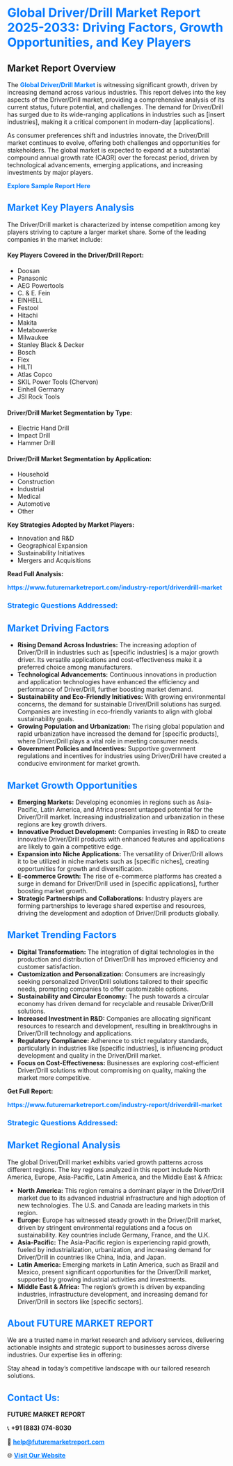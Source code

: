 <h1 style="color: #007BFF;">Global Driver/Drill Market Report 2025-2033: Driving Factors, Growth Opportunities, and Key Players</h1>

<section id="overview">
<h2>Market Report Overview</h2>
<p>The <a href="https://www.futuremarketreport.com/industry-report/driverdrill-market" style="color: #007BFF; text-decoration: none;"><strong>Global Driver/Drill Market</strong></a> is witnessing significant growth, driven by increasing demand across various industries. This report delves into the key aspects of the Driver/Drill market, providing a comprehensive analysis of its current status, future potential, and challenges. The demand for Driver/Drill has surged due to its wide-ranging applications in industries such as [insert industries], making it a critical component in modern-day [applications].</p>
<p>As consumer preferences shift and industries innovate, the Driver/Drill market continues to evolve, offering both challenges and opportunities for stakeholders. The global market is expected to expand at a substantial compound annual growth rate (CAGR) over the forecast period, driven by technological advancements, emerging applications, and increasing investments by major players.</p>
</section>

<section id="overview">
<p><a href="https://www.futuremarketreport.com/request-sample/reportId=52131" style="color: #007BFF; text-decoration: none;"><strong>Explore Sample Report Here</strong></a></p>
</section>

<section id="key-players">
<h2 style="color: #007BFF;">Market Key Players Analysis</h2>
<p>The Driver/Drill market is characterized by intense competition among key players striving to capture a larger market share. Some of the leading companies in the market include:</p>
<h4>Key Players Covered in the Driver/Drill Report:</h4>
<ul><li>Doosan</li><li>Panasonic</li><li>AEG Powertools</li><li>C. &amp; E. Fein</li><li>EINHELL</li><li>Festool</li><li>Hitachi</li><li>Makita</li><li>Metabowerke</li><li>Milwaukee</li><li>Stanley Black &amp; Decker</li><li>Bosch</li><li>Flex</li><li>HILTI</li><li>Atlas Copco</li><li>SKIL Power Tools (Chervon)</li><li>Einhell Germany</li><li>JSI Rock Tools</li></ul>
<h4>Driver/Drill Market Segmentation by Type:</h4>
<ul><li>Electric Hand Drill</li><li>Impact Drill</li><li>Hammer Drill</li></ul>

<h4>Driver/Drill Market Segmentation by Application:</h4>
<ul><li>Household</li><li>Construction</li><li>Industrial</li><li>Medical</li><li>Automotive</li><li>Other</li></ul>
<p><strong>Key Strategies Adopted by Market Players:</strong></p>
<ul>
<li>Innovation and R&D</li>
<li>Geographical Expansion</li>
<li>Sustainability Initiatives</li>
<li>Mergers and Acquisitions</li>
</ul>
</section>

<section>
<p><strong>Read Full Analysis: </strong></p><a href="https://www.futuremarketreport.com/industry-report/driverdrill-market" style="color: #007BFF; text-decoration: none;"><strong>https://www.futuremarketreport.com/industry-report/driverdrill-market</strong></a>
<h3 style="color: #007BFF;">Strategic Questions Addressed:</h3>
</section>

<section id="driving-factors">
<h2 style="color: #007BFF;">Market Driving Factors</h2>
<ul>
<li><strong>Rising Demand Across Industries:</strong> The increasing adoption of Driver/Drill in industries such as [specific industries] is a major growth driver. Its versatile applications and cost-effectiveness make it a preferred choice among manufacturers.</li>
<li><strong>Technological Advancements:</strong> Continuous innovations in production and application technologies have enhanced the efficiency and performance of Driver/Drill, further boosting market demand.</li>
<li><strong>Sustainability and Eco-Friendly Initiatives:</strong> With growing environmental concerns, the demand for sustainable Driver/Drill solutions has surged. Companies are investing in eco-friendly variants to align with global sustainability goals.</li>
<li><strong>Growing Population and Urbanization:</strong> The rising global population and rapid urbanization have increased the demand for [specific products], where Driver/Drill plays a vital role in meeting consumer needs.</li>
<li><strong>Government Policies and Incentives:</strong> Supportive government regulations and incentives for industries using Driver/Drill have created a conducive environment for market growth.</li>
</ul>
</section>

<section id="growth-opportunities">
<h2 style="color: #007BFF;">Market Growth Opportunities</h2>
<ul>
<li><strong>Emerging Markets:</strong> Developing economies in regions such as Asia-Pacific, Latin America, and Africa present untapped potential for the Driver/Drill market. Increasing industrialization and urbanization in these regions are key growth drivers.</li>
<li><strong>Innovative Product Development:</strong> Companies investing in R&D to create innovative Driver/Drill products with enhanced features and applications are likely to gain a competitive edge.</li>
<li><strong>Expansion into Niche Applications:</strong> The versatility of Driver/Drill allows it to be utilized in niche markets such as [specific niches], creating opportunities for growth and diversification.</li>
<li><strong>E-commerce Growth:</strong> The rise of e-commerce platforms has created a surge in demand for Driver/Drill used in [specific applications], further boosting market growth.</li>
<li><strong>Strategic Partnerships and Collaborations:</strong> Industry players are forming partnerships to leverage shared expertise and resources, driving the development and adoption of Driver/Drill products globally.</li>
</ul>
</section>

<section id="trending-factors">
<h2 style="color: #007BFF;">Market Trending Factors</h2>
<ul>
<li><strong>Digital Transformation:</strong> The integration of digital technologies in the production and distribution of Driver/Drill has improved efficiency and customer satisfaction.</li>
<li><strong>Customization and Personalization:</strong> Consumers are increasingly seeking personalized Driver/Drill solutions tailored to their specific needs, prompting companies to offer customizable options.</li>
<li><strong>Sustainability and Circular Economy:</strong> The push towards a circular economy has driven demand for recyclable and reusable Driver/Drill solutions.</li>
<li><strong>Increased Investment in R&D:</strong> Companies are allocating significant resources to research and development, resulting in breakthroughs in Driver/Drill technology and applications.</li>
<li><strong>Regulatory Compliance:</strong> Adherence to strict regulatory standards, particularly in industries like [specific industries], is influencing product development and quality in the Driver/Drill market.</li>
<li><strong>Focus on Cost-Effectiveness:</strong> Businesses are exploring cost-efficient Driver/Drill solutions without compromising on quality, making the market more competitive.</li>
</ul>
</section>

<section>
<p><strong>Get Full Report: </strong></p><a href="https://www.futuremarketreport.com/industry-report/driverdrill-market" style="color: #007BFF; text-decoration: none;"><strong>https://www.futuremarketreport.com/industry-report/driverdrill-market</strong></a>
<h3 style="color: #007BFF;">Strategic Questions Addressed:</h3>
</section>


<section id="regional-analysis">
<h2 style="color: #007BFF;">Market Regional Analysis</h2>
<p>The global Driver/Drill market exhibits varied growth patterns across different regions. The key regions analyzed in this report include North America, Europe, Asia-Pacific, Latin America, and the Middle East & Africa:</p>
<ul>
<li><strong>North America:</strong> This region remains a dominant player in the Driver/Drill market due to its advanced industrial infrastructure and high adoption of new technologies. The U.S. and Canada are leading markets in this region.</li>
<li><strong>Europe:</strong> Europe has witnessed steady growth in the Driver/Drill market, driven by stringent environmental regulations and a focus on sustainability. Key countries include Germany, France, and the U.K.</li>
<li><strong>Asia-Pacific:</strong> The Asia-Pacific region is experiencing rapid growth, fueled by industrialization, urbanization, and increasing demand for Driver/Drill in countries like China, India, and Japan.</li>
<li><strong>Latin America:</strong> Emerging markets in Latin America, such as Brazil and Mexico, present significant opportunities for the Driver/Drill market, supported by growing industrial activities and investments.</li>
<li><strong>Middle East & Africa:</strong> The region’s growth is driven by expanding industries, infrastructure development, and increasing demand for Driver/Drill in sectors like [specific sectors].</li>
</ul>
</section>

<footer>
<h2 style="color: #007BFF;">About FUTURE MARKET REPORT</h2>
<p>We are a trusted name in market research and advisory services, delivering actionable insights and strategic support to businesses across diverse industries. Our expertise lies in offering:</p>

<p>Stay ahead in today’s competitive landscape with our tailored research solutions.</p>

<h2 style="color: #007BFF;">Contact Us:</h2>
<p><strong>FUTURE MARKET REPORT</strong></p>
<p>📞 <strong>+91 (883) 074-8030</strong></p>
<p>📧 <strong><a href="mailto:help@futuremarketreport.com" style="color: #007BFF;">help@futuremarketreport.com</a></strong></p>
<p>🌐 <strong><a href="https://www.futuremarketreport.com/" style="color: #007BFF;">Visit Our Website</a></strong></p>
</footer>